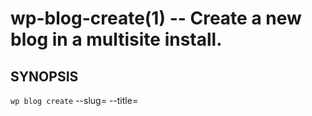 wp-blog-create(1) -- Create a new blog in a multisite install.
====

## SYNOPSIS

`wp blog create` --slug=<slug> --title=<Title> [--email=<email>] [--site_id=<site-id>] [--public=true]

## OPTIONS

* `--slug`=<slug>:

	Base for the new domain. Subdomain on subdomain installs, directory on subdirectory installs.

* `--title`=<title&gt;:

	Title of the new blog.

* `--email`=<email>:

	Email for Admin user. User will be created if none exists. Assignement to Super Admin if not included.

* `--site_id`=<site-id>:

	Site (network) to associate new blog with. Defaults to current site (typically 1).

* `--public`:

	Whether or not the new site is public (indexed).
